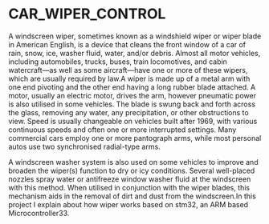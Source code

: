 # CAR_WIPER_CONTROL
A windscreen wiper, sometimes known as a windshield wiper or wiper blade in American English, is a device that cleans the front window of a car of rain,
snow, ice, washer fluid, water, and/or debris. Almost all motor vehicles, including automobiles, trucks, buses, train locomotives, and cabin 
watercraft—as well as some aircraft—have one or more of these wipers, which are usually required by law.A wiper is made up of a metal arm with one
end pivoting and the other end having a long rubber blade attached. A motor, usually an electric motor, drives the arm, however pneumatic power is also
utilised in some vehicles. The blade is swung back and forth across the glass, removing any water, any precipitation, or other obstructions to view.
Speed is usually changeable on vehicles built after 1969, with various continuous speeds and often one or more interrupted settings. Many commercial cars
employ one or more pantograph arms, while most personal autos use two synchronised radial-type arms.


A windscreen washer system is also used on some vehicles to improve and broaden the wiper(s) function to dry or icy conditions. Several well-placed nozzles spray water or antifreeze window washer fluid at the windscreen with this method. When utilised in conjunction with the wiper blades, this mechanism aids in the removal of dirt and dust from the windscreen.In this project I explain about how wiper works based on stm32, an ARM based Microcontroller33.

